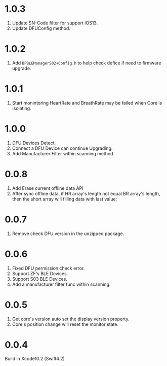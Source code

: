# 1.0.3 

1. Update SN-Code filter for support iOS13.
2. Update DFUConfig method.


# 1.0.2 

1. Add `BPBLEManagerS02+Config.h` to help check defice if need to firmware upgrade.

# 1.0.1 

1. Start monintoring HeartRate and BreathRate may be failed when Core is Isolating.

# 1.0.0 

1. DFU Devices Detect.
2. Connect a DFU Device can continue Upgrading.
3. Add Manufacturer Filter within scanning method.

# 0.0.8

1. Add Erase current offline data API
2. After sync offline data, if HR array's length not equal BR array's length, then the short array will filling data with last value;


# 0.0.7

1. Remove check DFU version in the unzipped package.

# 0.0.6

1. Fixed DFU permission check error.
2. Support ZF's BLE Devices.
3. Support S03 BLE Devices.
4. Add a manufacturer filter func within scanning.

# 0.0.5

1. Get core's version auto set the display version property.
2. Core's position change will reset the monitor state.


# 0.0.4

Build in Xcode10.2 (Swift4.2)